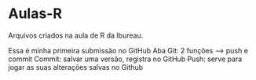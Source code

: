 # Aulas-R
Arquivos criados na aula de R da Ibureau.

Essa é minha primeira submissão no GitHub
Aba Git: 2 funções --> push e commit
  Commit: salvar uma versão, registra no GitHub
  Push: serve para jogar as suas alterações salvas no Github